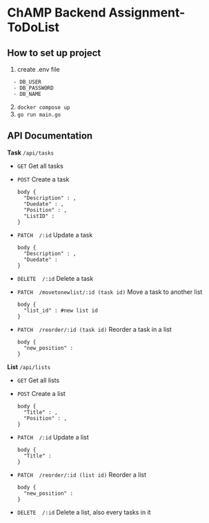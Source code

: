 # ChAMP Backend Assignment-ToDoList
## How to set up project
1. create .env file
```
  - DB_USER
  - DB_PASSWORD
  - DB_NAME
```
2. ```docker compose up ```
3. ```go run main.go```

## API Documentation
**Task** ```/api/tasks```
- ```GET``` Get all tasks
- ```POST``` Create a task

  ```
  body {
    "Description" : ,
    "Duedate" : ,
    "Position" : ,
    "ListID" : 
  }
  ```
- ```PATCH  /:id``` Update a task

  ```
  body {
    "Description" : ,
    "Duedate" : 
  }
  ```
- ```DELETE  /:id``` Delete a task
- ```PATCH  /movetonewlist/:id (task id)``` Move a task to another list

  ```
  body {
    "list_id" : #new list id
  }
  ```
- ```PATCH  /reorder/:id (task id)``` Reorder a task in a list

  ```
  body {
	"new_position" :  
  }
  ```

**List** ```/api/lists```
- ```GET``` Get all lists
- ```POST``` Create a list 

  ```
  body {
    "Title" : ,
    "Position" : ,
  }
  ```
- ```PATCH  /:id``` Update a list 

  ```
  body {
    "Title" :
  }
  ```
- ```PATCH  /reorder/:id (list id)``` Reorder a list 

  ```
  body {
	"new_position" :  
  }
  ```
- ```DELETE  /:id``` Delete a list, also every tasks in it 

